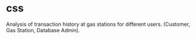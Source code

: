 # css
Analysis of transaction history at gas stations for different users. (Customer, Gas Station, Database Admin).

